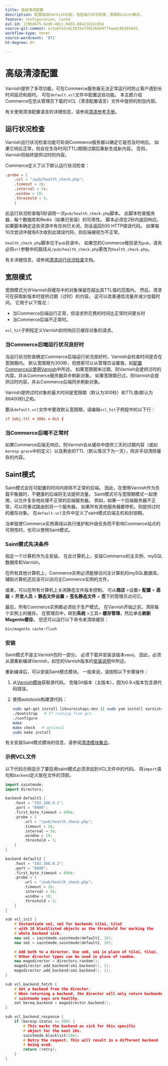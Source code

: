 ```yaml
---
title: 高级清漆配置
description: 配置高级Varnish功能，包括运行状况检查、宽限和saint模式。
feature: Configuration, Cache
exl-id: 178bd675-6ed0-40cc-9455-08a11b32c054
source-git-commit: ec3ab7e3c6c3835e73653b0d4f74aadc861016d3
workflow-type: tm+mt
source-wordcount: '871'
ht-degree: 0%

---
```


# 高级清漆配置

Varnish提供了多项功能，可在Commerce服务器无法正常运行时防止客户遇到长时间延迟和超时。 可在`default.vcl`文件中配置这些功能。 本主题介绍Commerce在您从管理员下载的VCL（清漆配置语言）文件中提供的附加内容。

有关使用清漆配置语言的详细信息，请参阅[清漆参考手册](https://varnish-cache.org/docs/index.html)。

## 运行状况检查

Varnish运行状况检查功能可轮询Commerce服务器以确定它是否及时响应。 如果它响应正常，则会在生存时间(TTL)期限过期后重新生成新内容。 否则，Varnish将始终提供过时的内容。

Commerce定义了以下默认运行状况检查：

```conf
.probe = {
    .url = "/pub/health_check.php";
    .timeout = 2s;
    .interval = 5s;
    .window = 10;
    .threshold = 5;
    }
```

此运行状况检查每5秒调用一次`pub/health_check.php`脚本。 此脚本检查服务器、每个数据库和Redis（如果已安装）的可用性。 脚本必须在2秒内返回响应。 如果脚本确定这些资源中有任何已关闭，则会返回500 HTTP错误代码。 如果每10次尝试中就有6次收到此错误代码，则后端被视为不正常。

`health_check.php`脚本位于`pub`目录中。 如果您的Commerce根目录为`pub`，请务必将`url`参数中的路径从`/pub/health_check.php`更改为`health_check.php`。

有关详细信息，请参阅[清漆运行状况检查](https://varnish-cache.org/docs/7.4/users-guide/vcl-backends.html#health-checks)文档。

## 宽限模式

宽限模式允许Varnish将缓存中的对象保留在超出其TTL值的范围内。 然后，清漆可在获取新版本时提供过期（过时）的内容。 这可以改善通信流量并减少加载时间。 它用于以下情况：

- 当Commerce后端运行正常，但请求所花费的时间比正常时间更长时
- 当Commerce后端不正常时。

`vcl_hit`子例程定义Varnish如何响应已缓存对象的请求。

### 当Commerce后端运行状况良好时

当运行状况检查确定Commerce后端运行状况良好时，Varnish会检查时间是否在宽限期内。 默认宽限期为300秒，但商家可以从管理员设置值，如[配置Commerce以使用Varnish](configure-varnish-commerce.md)中所述。 如果宽限期未过期，则Varnish会提供过时的内容，并从Commerce服务器异步刷新对象。 如果宽限期已过，则Varnish会提供过时内容，并从Commerce后端同步刷新对象。

Varnish提供过时对象的最大时间是宽限期（默认为300秒）和TTL值(默认为86400秒)之和。

要从`default.vcl`文件中更改默认宽限期，请编辑`vcl_hit`子例程中的以下行：

```conf
if (obj.ttl + 300s > 0s) {
```

### 当Commerce后端不正常时

如果Commerce后端无响应，则Varnish会从缓存中提供三天的过期内容（或如`beresp.grace`中的定义）以及剩余的TTL（默认情况下为一天），除非手动清除缓存的内容。

## Saint模式

Saint模式会在可配置的时间内排除不正常的后端。 因此，在使用Varnish作为负载平衡器时，不健康的后端将无法提供流量。 Saint模式可与宽限期模式一起使用，以允许复杂地处理不正常的后端服务器。 例如，如果一个后端服务器不正常，可以将重试路由到另一个服务器。 如果所有其他服务器都停机，则提供过时的缓存对象。 在`default.vcl`文件中定义了saint模式后端主机和封锁期。

当单独使Commerce实例离线以执行维护和升级任务而不影响Commerce站点的可用性时，也可以使用Saint模式。

### Saint模式先决条件

指定一个计算机作为主安装。 在此计算机上，安装Commerce的主实例、mySQL数据库和Varnish。

在所有其他计算机上，Commerce实例必须能够访问主计算机的mySQL数据库。 辅助计算机还应该可以访问主Commerce实例的文件。

或者，可以在所有计算机上关闭静态文件版本控制。 可从&#x200B;**商店** >设置> **配置** > **高级** > **开发人员** > **静态文件设置** > **签名静态文件** = **否**&#x200B;下的管理员访问它。

最后，所有Commerce实例都必须处于生产模式。 在Varnish开始之前，清除每个实例上的缓存。 在管理员中，转到&#x200B;**系统** >工具> **缓存管理**，然后单击&#x200B;**刷新Magento缓存**。 您还可以运行以下命令来清除缓存：

```bash
bin/magento cache:flush
```

### 安装

Saint模式不是主Varnish包的一部分。 必须下载并安装该版本`vmod`。 因此，必须从源重新编译Varnish，如您的Varnish版本的[安装说明](https://varnish-cache.org/docs/index.html)中所述。

重新编译后，可以安装Saint模式模块。 一般来说，请按照以下步骤操作：

1. 从[Varnish模块](https://github.com/varnish/varnish-modules)获取源代码。 克隆Git版本（主版本），因为0.9.x版本包含源代码错误。
1. 使用autotools构建源代码：

   ```bash
   sudo apt-get install libvarnishapi-dev || sudo yum install varnish-libs-devel
   ./bootstrap   # If running from git.
   ./configure
   make
   make check   # optional
   sudo make install
   ```

有关安装Saint模式模块的信息，请参阅[清漆模块集合](https://github.com/varnish/varnish-modules)。

### 示例VCL文件

以下代码示例显示了要启用saint模式必须添加到VCL文件中的代码。 将`import`语句和`backend`定义放在文件的顶部。

```cpp
import saintmode;
import directors;

backend default1 {
    .host = "192.168.0.1";
    .port = "8080";
    .first_byte_timeout = 600s;
    .probe = {
        .url = "/pub/health_check.php";
        .timeout = 2s;
        .interval = 5s;
        .window = 10;
        .threshold = 5;
    }
}

backend default2 {
    .host = "192.168.0.2";
    .port = "8080";
    .first_byte_timeout = 600s;
    .probe = {
        .url = "/pub/health_check.php";
        .timeout = 2s;
        .interval = 5s;
        .window = 10;
        .threshold = 5;
    }
}

sub vcl_init {
    # Instantiate sm1, sm2 for backends tile1, tile2
    # with 10 blacklisted objects as the threshold for marking the
    # whole backend sick.
    new sm1 = saintmode.saintmode(default1, 10);
    new sm2 = saintmode.saintmode(default2, 10);

    # Add both to a director. Use sm0, sm1 in place of tile1, tile2.
    # Other director types can be used in place of random.
    new magedirector = directors.random();
    magedirector.add_backend(sm1.backend(), 1);
    magedirector.add_backend(sm2.backend(), 1);
}

sub vcl_backend_fetch {
    # Get a backend from the director.
    # When returning a backend, the director will only return backends
    # saintmode says are healthy.
    set bereq.backend = magedirector.backend();
}

sub vcl_backend_response {
    if (beresp.status >= 500) {
        # This marks the backend as sick for this specific
        # object for the next 20s.
        saintmode.blacklist(20s);
        # Retry the request. This will result in a different backend
        # being used.
        return (retry);
    }
}
```

